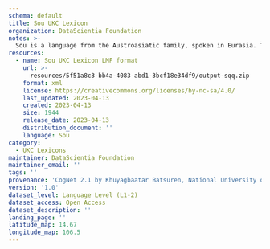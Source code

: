 ```yaml
---
schema: default
title: Sou UKC Lexicon
organization: DataScientia Foundation
notes: >-
  Sou is a language from the Austroasiatic family, spoken in Eurasia. The UKC Lexicon of Sou is represented as a lexico-semantic network. It consists of words, word senses, synsets, as well as sense-level and synset-level relationships.
resources:
  - name: Sou UKC Lexicon LMF format
    url: >-
      resources/5f51a8c3-bb4a-4083-abd1-3bcf18e34df9/output-sqq.zip
    format: xml
    license: https://creativecommons.org/licenses/by-nc-sa/4.0/
    last_updated: 2023-04-13
    created: 2023-04-13
    size: 1944
    release_date: 2023-04-13
    distribution_document: ''
    language: Sou
category:
  - UKC Lexicons
maintainer: DataScientia Foundation
maintainer_email: ''
tags: ''
provenance: 'CogNet 2.1 by Khuyagbaatar Batsuren, National University of Mongolia (http://cognet.ukc.disi.unitn.it); Native Languages of the Americas 2021.11. by Laura Redish and Orrin Lewis (http://www.native-languages.org); Princeton WordNet 2.1 by Princeton University (https://wordnet.princeton.edu)'
version: '1.0'
dataset_level: Language Level (L1-2)
dataset_access: Open Access
dataset_description: ''
landing_page: ''
latitude_map: 14.67
longitude_map: 106.5
---
```

